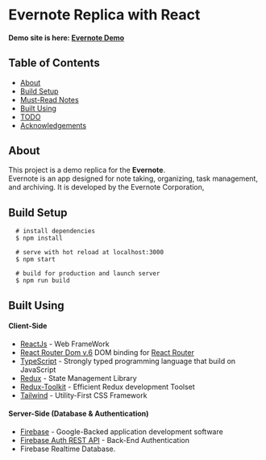 # Evernote Replica with React

#### Demo site is here: [Evernote Demo](https://evernote-replica-react.web.app/)

## Table of Contents

- [About](#about)
- [Build Setup](#build_setup)
- [Must-Read Notes](#must_read_notes)
- [Built Using](#built_using)
- [TODO](#todo)
- [Acknowledgements](#achknowledgement)

## About <a name= "about"></a>

This project is a demo replica for the **Evernote**.  
Evernote is an app designed for note taking, organizing, task management, and archiving. It is developed by the Evernote Corporation,

## Build Setup <a name="build_setup"></a>

```
  # install dependencies
  $ npm install

  # serve with hot reload at localhost:3000
  $ npm start

  # build for production and launch server
  $ npm run build

```

## Built Using <a name="built_using"></a>

#### Client-Side

- [ReactJs](https://reactjs.org/) - Web FrameWork
- [React Router Dom v.6](https://www.npmjs.com/package/react-router-dom/v/6.0.0) DOM binding for [React Router](https://reactrouter.com/)
- [TypeScript](https://www.typescriptlang.org/) - Strongly typed programming language that build on JavaScript
- [Redux](https://redux.js.org/) - State Management Library
- [Redux-Toolkit](https://redux-toolkit.js.org/) - Efficient Redux development Toolset
- [Tailwind](https://tailwindcss.com/) - Utility-First CSS Framework

#### Server-Side (Database & Authentication)

- [Firebase](https://firebase.google.com/) - Google-Backed application development software
- [Firebase Auth REST API](https://firebase.google.com/docs/reference/rest/auth#section) - Back-End Authentication
- Firebase Realtime Database.
